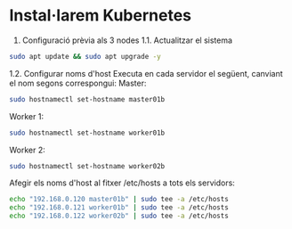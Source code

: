 # Instal·larem Kubernetes
1. Configuració prèvia als 3 nodes
1.1. Actualitzar el sistema
```bash
sudo apt update && sudo apt upgrade -y
```
1.2. Configurar noms d'host
Executa en cada servidor el següent, canviant el nom segons correspongui:
Master:
```bash
sudo hostnamectl set-hostname master01b
```
Worker 1:
```bash
sudo hostnamectl set-hostname worker01b
```
Worker 2:
```bash
sudo hostnamectl set-hostname worker02b
```

Afegir els noms d'host al fitxer /etc/hosts a tots els servidors:
```bash
echo "192.168.0.120 master01b" | sudo tee -a /etc/hosts
echo "192.168.0.121 worker01b" | sudo tee -a /etc/hosts
echo "192.168.0.122 worker02b" | sudo tee -a /etc/hosts
```
